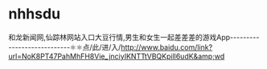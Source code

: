 # nhhsdu
和龙新闻网,仙踪林网站入口大豆行情,男生和女生一起差差差的游戏App----------------------------⚛⚛点/此/进/入/http://www.baidu.com/link?url=NoK8PT47PahMhFH8Vie_jnciyIKNTTtVBQKpill6udK&amp;wd
